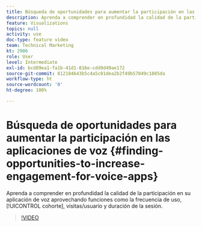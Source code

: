 ```yaml
---
title: Búsqueda de oportunidades para aumentar la participación en las aplicaciones de voz
description: Aprenda a comprender en profundidad la calidad de la participación en su aplicación de voz mediante funciones como la frecuencia de uso, la cohorte, la duración de la visita/usuario y la sesión.
feature: Visualizations
topics: null
activity: use
doc-type: feature video
team: Technical Marketing
kt: 2906
role: User
level: Intermediate
exl-id: bcd89ea1-fa1b-41d1-816e-cdd9d49ae172
source-git-commit: 812184643b5c4a5c01dea2b2f49b57049c1805da
workflow-type: ht
source-wordcount: '0'
ht-degree: 100%

---
```


# Búsqueda de oportunidades para aumentar la participación en las aplicaciones de voz {#finding-opportunities-to-increase-engagement-for-voice-apps}

Aprenda a comprender en profundidad la calidad de la participación en su aplicación de voz aprovechando funciones como la frecuencia de uso, [!UICONTROL cohorte], visitas/usuario y duración de la sesión.

>[!VIDEO](https://video.tv.adobe.com/v/27223/?quality=12&learn=on)
